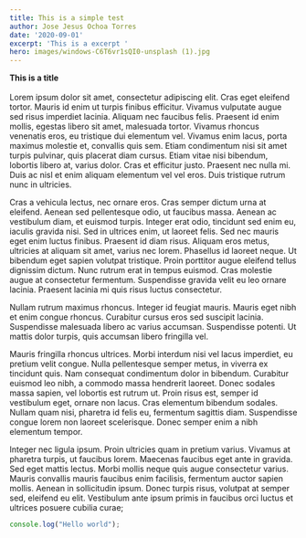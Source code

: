```yaml
---
title: This is a simple test
author: Jose Jesus Ochoa Torres
date: '2020-09-01'
excerpt: 'This is a excerpt '
hero: images/windows-C6T6vr1sQI0-unsplash (1).jpg
---
```

**This is a title**\
\
Lorem ipsum dolor sit amet, consectetur adipiscing elit. Cras eget eleifend tortor. Mauris id enim ut turpis finibus efficitur. Vivamus vulputate augue sed risus imperdiet lacinia. Aliquam nec faucibus felis. Praesent id enim mollis, egestas libero sit amet, malesuada tortor. Vivamus rhoncus venenatis eros, eu tristique dui elementum vel. Vivamus enim lacus, porta maximus molestie et, convallis quis sem. Etiam condimentum nisi sit amet turpis pulvinar, quis placerat diam cursus. Etiam vitae nisi bibendum, lobortis libero at, varius dolor. Cras et efficitur justo. Praesent nec nulla mi. Duis ac nisl et enim aliquam elementum vel vel eros. Duis tristique rutrum nunc in ultricies.

Cras a vehicula lectus, nec ornare eros. Cras semper dictum urna at eleifend. Aenean sed pellentesque odio, ut faucibus massa. Aenean ac vestibulum diam, et euismod turpis. Integer erat odio, tincidunt sed enim eu, iaculis gravida nisi. Sed in ultrices enim, ut laoreet felis. Sed nec mauris eget enim luctus finibus. Praesent id diam risus. Aliquam eros metus, ultricies at aliquam sit amet, varius nec lorem. Phasellus id laoreet neque. Ut bibendum eget sapien volutpat tristique. Proin porttitor augue eleifend tellus dignissim dictum. Nunc rutrum erat in tempus euismod. Cras molestie augue at consectetur fermentum. Suspendisse gravida velit eu leo ornare lacinia. Praesent lacinia mi quis risus luctus consectetur.

Nullam rutrum maximus rhoncus. Integer id feugiat mauris. Mauris eget nibh et enim congue rhoncus. Curabitur cursus eros sed suscipit lacinia. Suspendisse malesuada libero ac varius accumsan. Suspendisse potenti. Ut mattis dolor turpis, quis accumsan libero fringilla vel.

Mauris fringilla rhoncus ultrices. Morbi interdum nisi vel lacus imperdiet, eu pretium velit congue. Nulla pellentesque semper metus, in viverra ex tincidunt quis. Nam consequat condimentum dolor in bibendum. Curabitur euismod leo nibh, a commodo massa hendrerit laoreet. Donec sodales massa sapien, vel lobortis est rutrum ut. Proin risus est, semper id vestibulum eget, ornare non lacus. Cras elementum bibendum sodales. Nullam quam nisi, pharetra id felis eu, fermentum sagittis diam. Suspendisse congue lorem non laoreet scelerisque. Donec semper enim a nibh elementum tempor.

Integer nec ligula ipsum. Proin ultricies quam in pretium varius. Vivamus at pharetra turpis, ut faucibus lorem. Maecenas faucibus eget ante in gravida. Sed eget mattis lectus. Morbi mollis neque quis augue consectetur varius. Mauris convallis mauris faucibus enim facilisis, fermentum auctor sapien mollis. Aenean in sollicitudin ipsum. Donec turpis risus, volutpat at semper sed, eleifend eu elit. Vestibulum ante ipsum primis in faucibus orci luctus et ultrices posuere cubilia curae;

```javascript
console.log("Hello world");
```
